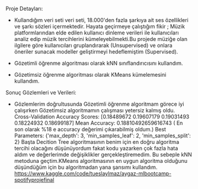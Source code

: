 Proje Detayları:

- Kullandığım veri seti veri seti, 18.000'den fazla şarkıya ait ses özellikleri ve şarkı sözleri içermektedir. Hayata geçirmeye çalıştığım fikir ; Müzik platformlarından elde edilen kullanıcı dinleme verileri ile kullanıcıları analiz edip müzik tercihlerini kümeleyebilmekti.Bu projede müziğe olan ilgilere göre kullanıcıları gruplandırarak (Unsupervised) ve onlara öneriler sunacak modeller geliştirmeyi hedeflemiştim (Supervised).

- Gözetimli öğrenme algoritması olarak kNN sınıflandırıcısını kullandım.

- Gözetimsiz öğrenme algoritması olarak KMeans kümelemesini kullandım. 


Sonuç Gözlemleri ve Verileri: 

- Gözlemlerim doğrultusunda Gözetimli öğrenme algoritmam görece iyi çalışırken Gözetimsiz algoritmamın çalışması yetersiz kalmış oldu.
Cross-Validation Accuracy Scores: [0.18489672 0.19607179 0.19031493 0.18224932 0.18699187]
Mean Accuracy: 0.18810492659616743 ( En son olarak %18 e accuracy değerimi çıkarabilmiş oldum.)
Best Parameters: {'max_depth': 3, 'min_samples_leaf': 2, 'min_samples_split': 2}
Başta Decition Tree algoritmasının benim için en doğru algoritma tercihi olacağını düşünüyordum fakat kodu yazarken çok fazla hata aldım ve değerlerimde değişiklikler gerçekleştiremedim. Bu sebeple kNN metoduna geçtim.KMeans algoritmasının en uygun algoritma olduğunu düşündüğüm için bu algoritmadan yana şansımı kullandım.
https://www.kaggle.com/code/tueslaylmaz/aygaz-mlbootcamp-spotifyprojefinal
